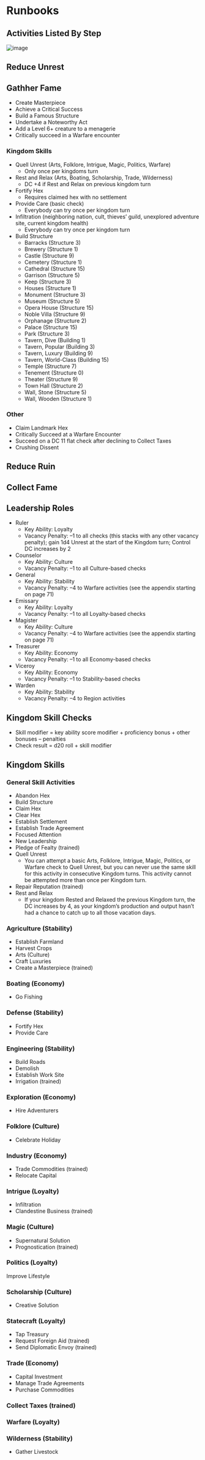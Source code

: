 # Runbooks

## Activities Listed By Step

![image](https://github.com/user-attachments/assets/ce1a1f04-2dce-4adc-8148-794ab82af8e9)

## Reduce Unrest

## Gathher Fame

- Create Masterpiece
- Achieve a Critical Success
- Build a Famous Structure
- Undertake a Noteworthy Act
- Add a Level 6+ creature to a menagerie
- Critically succeed in a Warfare encounter

### Kingdom Skills

- Quell Unrest (Arts, Folklore, Intrigue, Magic, Politics, Warfare)
  - Only once per kingdoms turn
- Rest and Relax (Arts, Boating, Scholarship, Trade, Wilderness)
  - DC +4 if Rest and Relax on previous kingdom turn
- Fortify Hex
  - Requires claimed hex with no settlement
- Provide Care (basic check)
  - Everybody can try once per kingdom turn
- Infiltration (neighboring nation, cult, thieves’ guild, unexplored adventure site, current kingdom health)
  - Everybody can try once per kingdom turn
- Build Structure
  - Barracks (Structure 3)
  - Brewery (Structure 1)
  - Castle (Structure 9)
  - Cemetery (Structure 1)
  - Cathedral (Structure 15)
  - Garrison (Structure 5)
  - Keep (Structure 3)
  - Houses (Structure 1)
  - Monument (Structure 3)
  - Museum (Structure 5)
  - Opera House (Structure 15)
  - Noble Villa (Structure 9)
  - Orphanage (Structure 2)
  - Palace (Structure 15)
  - Park (Structure 3)
  - Tavern, Dive (Building 1)
  - Tavern, Popular (Building 3)
  - Tavern, Luxury (Building 9)
  - Tavern, World-Class (Building 15)
  - Temple (Structure 7)
  - Tenement (Structure 0)
  - Theater (Structure 9)
  - Town Hall (Structure 2)
  - Wall, Stone (Structure 5)
  - Wall, Wooden (Structure 1)

### Other

- Claim Landmark Hex
- Critically Succeed at a Warfare Encounter
- Succeed on a DC 11 flat check after declining to Collect Taxes
- Crushing Dissent

## Reduce Ruin

## Collect Fame

## Leadership Roles

- Ruler
  - Key Ability: Loyalty
  - Vacancy Penalty: –1 to all checks (this stacks with any other vacancy penalty); gain 1d4 Unrest at the start of the Kingdom turn; Control DC increases by 2
- Counselor
  - Key Ability: Culture
  - Vacancy Penalty: –1 to all Culture-based checks
- General
  - Key Ability: Stability
  - Vacancy Penalty: –4 to Warfare activities (see the appendix starting on page 71)
- Emissary
  - Key Ability: Loyalty
  - Vacancy Penalty: –1 to all Loyalty-based checks
- Magister
  - Key Ability: Culture
  - Vacancy Penalty: –4 to Warfare activities (see the appendix starting on page 71)
- Treasurer
  - Key Ability: Economy
  - Vacancy Penalty: –1 to all Economy-based checks
- Viceroy
  - Key Ability: Economy
  - Vacancy Penalty: –1 to Stability-based checks
- Warden
  - Key Ability: Stability
  - Vacancy Penalty: –4 to Region activities

## Kingdom Skill Checks

- Skill modifier = key ability score modifier + proficiency bonus + other bonuses – penalties
- Check result = d20 roll + skill modifier

## Kingdom Skills

### General Skill Activities

- Abandon Hex
- Build Structure
- Claim Hex
- Clear Hex
- Establish Settlement
- Establish Trade Agreement
- Focused Attention
- New Leadership
- Pledge of Fealty (trained)
- Quell Unrest
  - You can attempt a basic Arts, Folklore, Intrigue, Magic, Politics, or Warfare check to Quell Unrest, but you can never use the same skill for this activity in consecutive Kingdom turns. This activity cannot be attempted more than once per Kingdom turn.
- Repair Reputation (trained)
- Rest and Relax
  - If your kingdom Rested and Relaxed the previous Kingdom turn, the DC increases by 4, as your kingdom’s production and output hasn’t had a chance to catch up to all those vacation days.

### Agriculture (Stability)

- Establish Farmland
- Harvest Crops
- Arts (Culture)
- Craft Luxuries
- Create a Masterpiece (trained)

### Boating (Economy)

- Go Fishing

### Defense (Stability)

- Fortify Hex
- Provide Care

### Engineering (Stability)

- Build Roads
- Demolish
- Establish Work Site
- Irrigation (trained)

### Exploration (Economy)

- Hire Adventurers

### Folklore (Culture)

- Celebrate Holiday

### Industry (Economy)

- Trade Commodities (trained)
- Relocate Capital

### Intrigue (Loyalty)

- Infiltration
- Clandestine Business (trained)

### Magic (Culture)

- Supernatural Solution
- Prognostication (trained)

### Politics (Loyalty)

Improve Lifestyle

### Scholarship (Culture)

- Creative Solution

### Statecraft (Loyalty)

- Tap Treasury
- Request Foreign Aid (trained)
- Send Diplomatic Envoy (trained)

### Trade (Economy)

- Capital Investment
- Manage Trade Agreements
- Purchase Commodities

### Collect Taxes (trained)

### Warfare (Loyalty)

### Wilderness (Stability)

- Gather Livestock
